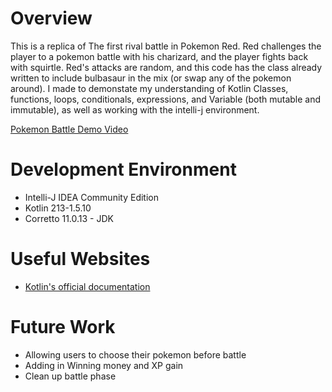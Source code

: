 # Overview

This is a replica of The first rival battle in Pokemon Red. Red challenges the player to a pokemon battle with his charizard, and the player fights back with squirtle. Red's attacks are random, and this code has the class already written to include bulbasaur in the mix (or swap any of the pokemon around). I made to demonstate my understanding of Kotlin Classes, functions, loops, conditionals, expressions, and Variable (both mutable and immutable), as well as working with the intelli-j environment. 

[Pokemon Battle Demo Video](https://youtu.be/qwIhHOmoffY)

# Development Environment
* Intelli-J IDEA Community Edition
* Kotlin 213-1.5.10
* Corretto 11.0.13 - JDK

# Useful Websites

* [Kotlin's official documentation](https://kotlinlang.org/)

# Future Work

* Allowing users to choose their pokemon before battle
* Adding in Winning money and XP gain
* Clean up battle phase